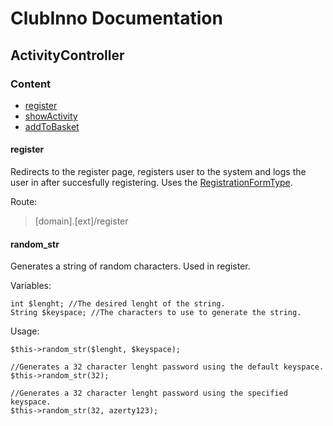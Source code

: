 # ClubInno Documentation
## ActivityController

### Content
- [register](#register)
- [showActivity](#showactivity)
- [addToBasket](#addtobasket)

#### register
Redirects to the register page, registers user to the system and logs the user in after succesfully registering.
Uses the [RegistrationFormType](../Forms/RegistrationFormType.md).

Route:
> [domain].[ext]/register

#### random_str
Generates a string of random characters. Used in register.

Variables:
```
int $lenght; //The desired lenght of the string.
String $keyspace; //The characters to use to generate the string.
```

Usage:
```
$this->random_str($lenght, $keyspace);  

//Generates a 32 character lenght password using the default keyspace.
$this->random_str(32);  

//Generates a 32 character lenght password using the specified keyspace.
$this->random_str(32, azerty123);
```
